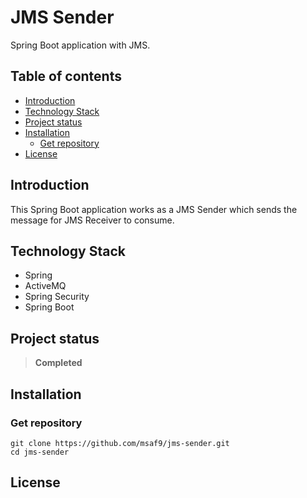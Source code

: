 <h1>JMS Sender</h1>
Spring Boot application with JMS.

<h2>Table of contents</h2>

- [Introduction](#introduction)
- [Technology Stack](#technology-stack)
- [Project status](#project-status)
- [Installation](#installation)
  - [Get repository](#get-repository)
- [License](#license)

## Introduction
This Spring Boot application works as a JMS Sender which sends the message for JMS Receiver to consume.

## Technology Stack
- Spring
- ActiveMQ
- Spring Security
- Spring Boot

## Project status
> **Completed**

## Installation
### Get repository
```git
git clone https://github.com/msaf9/jms-sender.git
cd jms-sender
```

## License
